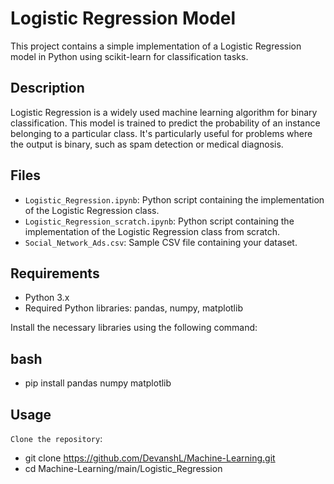 # Logistic Regression Model

This project contains a simple implementation of a Logistic Regression model in Python using scikit-learn for classification tasks.

## Description
Logistic Regression is a widely used machine learning algorithm for binary classification. This model is trained to predict the probability of an instance belonging to a particular class. It's particularly useful for problems where the output is binary, such as spam detection or medical diagnosis.

## Files

- `Logistic_Regression.ipynb`: Python script containing the implementation of the Logistic Regression class.
- `Logistic_Regression_scratch.ipynb`: Python script containing the implementation of the Logistic Regression class from scratch.
- `Social_Network_Ads.csv`: Sample CSV file containing your dataset.

## Requirements

- Python 3.x
- Required Python libraries: pandas, numpy, matplotlib

Install the necessary libraries using the following command:

## bash
- pip install pandas numpy matplotlib

## Usage

`Clone the repository`:

- git clone https://github.com/DevanshL/Machine-Learning.git
- cd Machine-Learning/main/Logistic_Regression

